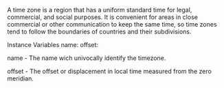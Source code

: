 A time zone is a region that has a uniform standard time for legal, commercial, and social purposes. It is convenient for areas in close commercial or other communication to keep the same time, so time zones tend to follow the boundaries of countries and their subdivisions.

Instance Variables
	name:		<String>
	offset:		<Number>

name
	- The name wich univocally identify the timezone.

offset
	- The offset or displacement in local time measured from the zero meridian.
